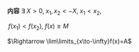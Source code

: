 **内容**
$\exists\;X>0,\;x_1,x_2<-X,\;x_1<x_2,\;$

$\,f(x_1)<f(x_2),\;f(x)\geq M$

$\Rightarrow \lim\limits_{x\to-\infty}f(x)=A$
